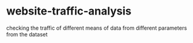 # website-traffic-analysis
checking the traffic of different means of data from different parameters from the dataset
